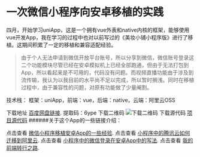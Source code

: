 # 一次微信小程序向安卓移植的实践

四月，开始学习uniApp，这是一个拥有vue外表和native内核的框架，能够使用vue开发App，我在学习的过程中也对以前写过的《美妆小铺小程序版》进行了移植。这期间积累了一定的移植和兼容适配经验。

> 由于个人无法申请到微信开放平台账号，所以分享到微信，微信账号登录这二个功能模块尽管已经在安卓模拟机上已经全部跑通，但由于无法打包到App，所以看起来是不可用的，代码没有问题。而视频直播功能由于涉及到流传输，我认为以我目前的水平尚不足以完成，所以暂时搁浅。同时在移植过程中，由于兼容性的问题，对原有功能做了少量阉割。


技术栈：
框架：uniApp，前端：vue，后端：native，云端：阿里云OSS

下载地址 [百度网盘链接](https://pan.baidu.com/s/176dGtudLXIg-lUKdeNdOgQ). 提取码：6ype
下载二维码 ![下载二维码]()
下载源代码 [项目源代码](https://github.com/gusuziyi/ancient-mall-Android)
######关于这个App的一些链接介绍：

点击查看 [微信小程序移植安卓App的一些经验](https://www.jianshu.com/p/fb0f81152174).
点击查看 [小程序中的腾讯云如何迁移到阿里云](https://www.jianshu.com/p/b5132ee3a82a).
点击查看 [小程序中的微信登录在安卓App中的写法](https://www.jianshu.com/p/2864231b80c3).
点击查看 [我的前端转行之路](https://www.jianshu.com/p/902d29e84c1f).


